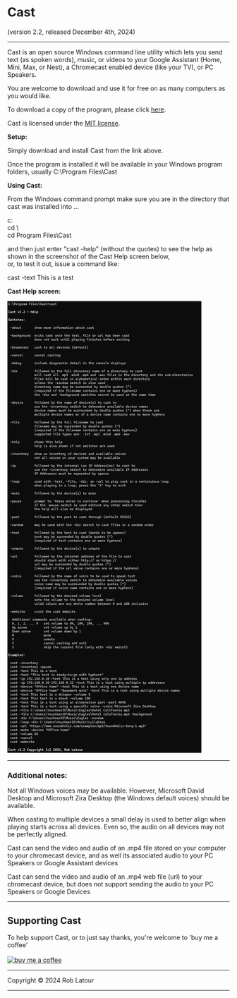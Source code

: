 # Cast 
(version 2.2, released December 4th, 2024)
***

Cast is an open source Windows command line utility which lets you send text (as spoken words), music, or videos to your Google Assistant (Home, Mini, Max, or Nest), a Chromecast enabled device (like your TV), or PC Speakers.

You are welcome to download and use it for free on as many computers as you would like.

To download a copy of the program, please click [here](https://6ec1f0a2f74d4d0c2019-591364a760543a57f40bab2c37672676.ssl.cf5.rackcdn.com/CastSetup.exe).

Cast is licensed under the [MIT license](https://github.com/roblatour/Cast/blob/main/LICENSE).

**Setup:**

Simply download and install Cast from the link above.

Once the program is installed it will be available in your Windows program folders, usually C:\\Program Files\\Cast

**Using Cast:**

From the Windows command prompt make sure you are in the directory that cast was installed into ...  <br>
  
c:  
cd \\  
cd Program Files\\Cast  
  
and then just enter "cast -help" (without the quotes) to see the help as shown in the screenshot of the Cast Help screen below,<br>or, to test it out, issue a command like:  
  
cast -text This is a test  
  


**Cast Help screen:**

![cast screenshot](/images/screenshot.jpg)

***

### Additional notes:

Not all Windows voices may be available. However, Microsoft David Desktop and Microsoft Zira Desktop (the Windows default voices) should be available.

When casting to multiple devices a small delay is used to better align when playing starts across all devices. Even so, the audio on all devices may not be perfectly aligned.

Cast can send the video and audio of an .mp4 file stored on your computer to your chromecast device, and as well its associated audio to your PC Speakers or Google Assistant devices

Cast can send the video and audio of an .mp4 web file (url) to your chromecast device, but does not support sending the audio to your PC Speakers or Google Devices

* * *
 ## Supporting Cast

 To help support Cast, or to just say thanks, you're welcome to 'buy me a coffee'<br><br>
[<img alt="buy me  a coffee" width="200px" src="https://cdn.buymeacoffee.com/buttons/v2/default-blue.png" />](https://www.buymeacoffee.com/roblatour)
* * *
Copyright © 2024 Rob Latour
* * *   
